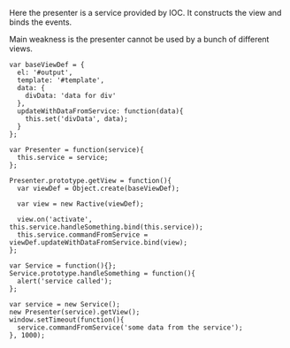 Here the presenter is a service provided by IOC.  It constructs the view and binds the events.

Main weakness is the presenter cannot be used by a bunch of different views.

	var baseViewDef = {
	  el: '#output',
	  template: '#template',
	  data: {
	    divData: 'data for div'
	  },
	  updateWithDataFromService: function(data){
	    this.set('divData', data);
	  }
	};

	var Presenter = function(service){
	  this.service = service;
	};

	Presenter.prototype.getView = function(){
	  var viewDef = Object.create(baseViewDef);
	  
	  var view = new Ractive(viewDef);
	  
	  view.on('activate', this.service.handleSomething.bind(this.service));
	  this.service.commandFromService = viewDef.updateWithDataFromService.bind(view);
	};

	var Service = function(){};
	Service.prototype.handleSomething = function(){
	  alert('service called');
	};

	var service = new Service();
	new Presenter(service).getView();
	window.setTimeout(function(){
	  service.commandFromService('some data from the service');
	}, 1000);
